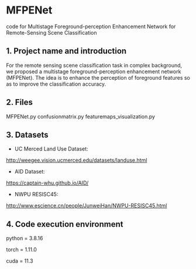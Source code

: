 # MFPENet
code for Multistage Foreground-perception Enhancement Network for Remote-Sensing Scene Classification
## 1. Project name and introduction
For the remote sensing scene classification task in complex background, we proposed a multistage foreground-perception enhancement network (MFPENet). The idea is to enhance the perception of foreground features so as to improve the classification accuracy.
## 2. Files

 MFPENet.py
 confusionmatrix.py
 featuremaps_visualization.py
 
## 3. Datasets

* UC Merced Land Use Dataset:

http://weegee.vision.ucmerced.edu/datasets/landuse.html

* AID Dataset:

https://captain-whu.github.io/AID/

* NWPU RESISC45:

http://www.escience.cn/people/JunweiHan/NWPU-RESISC45.html

## 4. Code execution environment
python = 3.8.16

torch = 1.11.0

cuda = 11.3
